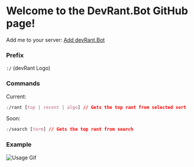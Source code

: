 # ******Welcome to the DevRant.Bot GitHub page!******

Add me to your server: [Add devRant.Bot](https://discordapp.com/oauth2/authorize?client_id=353870543751086081&scope=bot&permissions=37219392)

### Prefix ###
```:/``` (devRant Logo)

### Commands ###
Current:
```CSS
:/rant [top | recent | algo] // Gets the top rant from selected sort
```
Soon:
```CSS
:/search [term] // Gets the top rant from search
```

### Example ### 

![Usage Gif](https://i.imgur.com/D2oA4Vc.gif)
